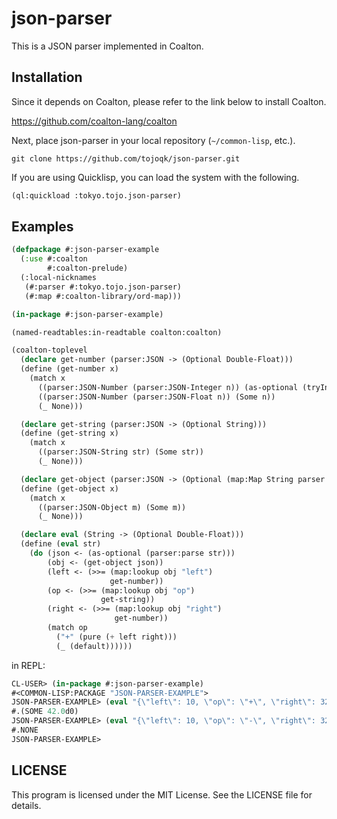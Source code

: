 # json-parser

This is a JSON parser implemented in Coalton.

## Installation

Since it depends on Coalton, please refer to the link below to install Coalton.

https://github.com/coalton-lang/coalton

Next, place json-parser in your local repository (`~/common-lisp`, etc.).

```shell:~/common-lisp
git clone https://github.com/tojoqk/json-parser.git
```

If you are using Quicklisp, you can load the system with the following.

```lisp
(ql:quickload :tokyo.tojo.json-parser)
```

## Examples

```lisp
(defpackage #:json-parser-example
  (:use #:coalton
        #:coalton-prelude)
  (:local-nicknames
   (#:parser #:tokyo.tojo.json-parser)
   (#:map #:coalton-library/ord-map)))

(in-package #:json-parser-example)

(named-readtables:in-readtable coalton:coalton)

(coalton-toplevel
  (declare get-number (parser:JSON -> (Optional Double-Float)))
  (define (get-number x)
    (match x
      ((parser:JSON-Number (parser:JSON-Integer n)) (as-optional (tryInto n)))
      ((parser:JSON-Number (parser:JSON-Float n)) (Some n))
      (_ None)))

  (declare get-string (parser:JSON -> (Optional String)))
  (define (get-string x)
    (match x
      ((parser:JSON-String str) (Some str))
      (_ None)))

  (declare get-object (parser:JSON -> (Optional (map:Map String parser:JSON))))
  (define (get-object x)
    (match x
      ((parser:JSON-Object m) (Some m))
      (_ None)))

  (declare eval (String -> (Optional Double-Float)))
  (define (eval str)
    (do (json <- (as-optional (parser:parse str)))
        (obj <- (get-object json))
        (left <- (>>= (map:lookup obj "left")
                      get-number))
        (op <- (>>= (map:lookup obj "op")
                    get-string))
        (right <- (>>= (map:lookup obj "right")
                       get-number))
        (match op
          ("+" (pure (+ left right)))
          (_ (default))))))
```

in REPL:

```lisp
CL-USER> (in-package #:json-parser-example)
#<COMMON-LISP:PACKAGE "JSON-PARSER-EXAMPLE">
JSON-PARSER-EXAMPLE> (eval "{\"left\": 10, \"op\": \"+\", \"right\": 32.0}")
#.(SOME 42.0d0)
JSON-PARSER-EXAMPLE> (eval "{\"left\": 10, \"op\": \"-\", \"right\": 32.0}")
#.NONE
JSON-PARSER-EXAMPLE>
```

## LICENSE

This program is licensed under the MIT License. See the LICENSE file for details.
